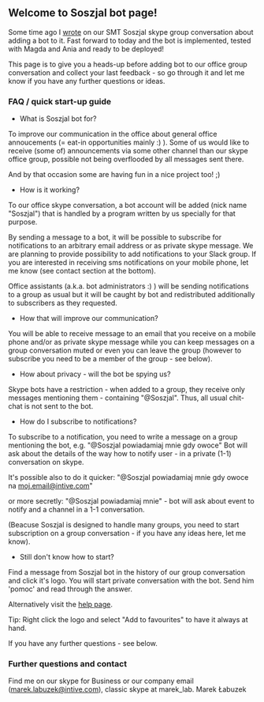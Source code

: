 ## Welcome to Soszjal bot page!

Some time ago I [wrote](history) on our SMT Soszjal skype group conversation about adding a bot to it. Fast forward to today and the bot is implemented, tested with Magda and Ania and ready to be deployed!

This page is to give you a heads-up before adding bot to our office group conversation and collect your last feedback - so go through it and let me know if you have any further questions or ideas.

### FAQ / quick start-up guide

- What is Soszjal bot for?

To improve our communication in the office about general office annoucements (= eat-in opportunities mainly :) ).
Some of us would like to receive (some of) announcements via some other channel than our skype office group, possible not being overflooded by all messages sent there.

And by that occasion some are having fun in a nice project too! ;)

- How is it working?

To our office skype conversation, a bot account will be added (nick name "Soszjal") that is handled by a program written by us specially for that purpose.

By sending a message to a bot, it will be possible to subscribe for notifications to an arbitrary email address or as private skype message. We are planning to provide possibility to add notifications to your Slack group. If you are interested in receiving sms notifications on your mobile phone, let me know (see contact section at the bottom).

Office assistants (a.k.a. bot administrators :) ) will be sending notifications to a group as usual but it will be caught by bot and redistributed additionally to subscribers as they requested.

- How that will improve our communication?

You will be able to receive message to an email that you receive on a mobile phone and/or as private skype message while you can keep messages on a group conversation muted or even you can leave the group (however to subscribe you need to be a member of the group - see below).

- How about privacy - will the bot be spying us?

Skype bots have a restriction - when added to a group, they receive only messages mentioning them - containing "@Soszjal".
Thus, all usual chit-chat is not sent to the bot.

- How do I subscribe to notifications?

To subscribe to a notification, you need to write a message on a group mentioning the bot, e.g. 
"@Soszjal powiadamiaj mnie gdy owoce"
Bot will ask about the details of the way how to notify user - in a private (1-1) conversation on skype.

It's possible also to do it quicker:
"@Soszjal powiadamiaj mnie gdy owoce na moj.email@intive.com"

or more secretly:
"@Soszjal powiadamiaj mnie" - bot will ask about event to notify and a channel in a 1-1 conversation.

(Beacuse Soszjal is designed to handle many groups, you need to start subscription on a group conversation - if you have any ideas here, let me know).

- Still don't know how to start?

Find a message from Soszjal bot in the history of our group conversation and click it's logo. You will start private conversation with the bot. 
Send him 'pomoc' and read through the answer.

Alternatively visit the [help page](https://mareklabuzekintive.github.io/soszjal/help).

Tip: Right click the logo and select "Add to favourites" to have it always at hand.

If you have any further questions - see below.

### Further questions and contact

Find me on our skype for Business or our company email (marek.labuzek@intive.com), classic skype at marek_lab.
Marek Łabuzek
